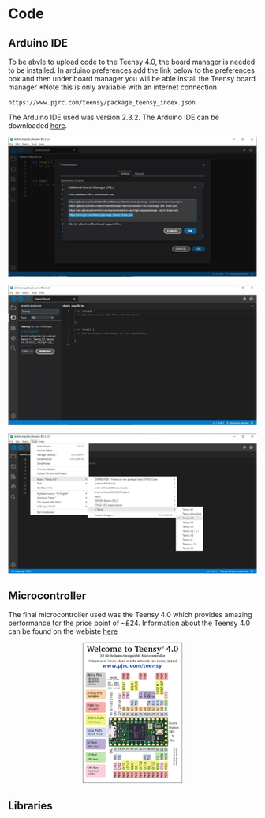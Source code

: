 # Code
## Arduino IDE
To be abvle to upload code to the Teensy 4.0, the board manager is needed to be installed. In arduino preferences add the link below to the preferences box and then under board manager you will be able install the Teensy board manager *Note this is only avaliable with an internet connection. 

```
https://www.pjrc.com/teensy/package_teensy_index.json
```
The Arduino IDE used was version 2.3.2.
The Arduino IDE can be downloaded [here](https://www.arduino.cc/en/software).




<p align="center">
<img src="https://github.com/Harveyn4444/cubesat-reaction-wheel/blob/main/assets/img/arduino-ide-1.jpg" >
</p>
<p align="center">
<img src="https://github.com/Harveyn4444/cubesat-reaction-wheel/blob/main/assets/img/arduino-ide-2.jpg" >
</p>
<p align="center">
<img src="https://github.com/Harveyn4444/cubesat-reaction-wheel/blob/main/assets/img/arduino-ide-3.jpg"  >
</p>




## Microcontroller 
The final microcontroller used was the Teensy 4.0 which provides amazing performance for the price point of ~£24.
Information about the Teensy 4.0 can be found on the webiste [here](https://www.pjrc.com/store/teensy40.html)

<p align="center">
<img src="https://github.com/Harveyn4444/cubesat-reaction-wheel/blob/main/assets/img/teensy-40-pinout.png" width = 40% height = 40% >
</p>

## Libraries
